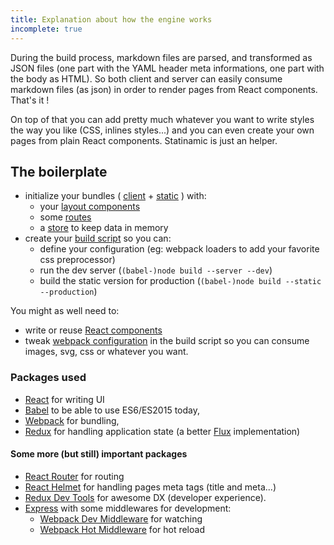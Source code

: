 ```yaml
---
title: Explanation about how the engine works
incomplete: true
---
```


During the build process, markdown files are parsed, and transformed as JSON
files (one part with the YAML header meta informations, one part with the body
as HTML).
So both client and server can easily consume markdown files (as json) in order
to render pages from React components. That's it !

On top of that you can add pretty much whatever you want to write styles the way
you like (CSS, inlines styles...) and you can even create your own pages from
plain React components. Statinamic is just an helper.

## The boilerplate

* initialize your bundles
  (
    [client](https://github.com/MoOx/statinamic/blob/master/src/boilerplate/scripts/index-client.js) +
    [static](https://github.com/MoOx/statinamic/blob/master/src/boilerplate/scripts/index-static.js)
  ) with:
  - your [layout components](https://github.com/MoOx/statinamic/blob/master/src/boilerplate/web_modules/app/pageComponents.js)
  - some [routes](https://github.com/MoOx/statinamic/blob/master/src/boilerplate/web_modules/app/routes.js)
  - a [store](https://github.com/MoOx/statinamic/blob/master/src/boilerplate/web_modules/app/store.js) to keep data in memory
* create your [build script](https://github.com/MoOx/statinamic/blob/master/src/boilerplate/scripts/build.js) so you can:
  * define your configuration
    (eg: webpack loaders to add your favorite css preprocessor)
  * run the dev server (`(babel-)node build --server --dev`)
  * build the static version for production (`(babel-)node build --static --production`)

You might as well need to:

* write or reuse [React components](http://react-components.com/)
* tweak [webpack configuration](http://webpack.github.io/docs) in the build script
  so you can consume images, svg, css or whatever you want.

### Packages used

* [React](https://github.com/facebook/react)
  for writing UI
* [Babel](http://babeljs.io)
  to be able to use ES6/ES2015 today,
* [Webpack](http://webpack.github.io)
  for bundling,
* [Redux](https://github.com/gaearon/redux)
  for handling application state
  (a better [Flux](http://facebook.github.io/flux/) implementation)

#### Some more (but still) important packages

* [React Router](https://github.com/rackt/react-router)
  for routing
* [React Helmet](https://github.com/nfl/react-helmet)
  for handling pages meta tags (title and meta...)
* [Redux Dev Tools](https://github.com/gaearon/redux-devtools)
  for awesome DX (developer experience).
* [Express](http://expressjs.com/) with some middlewares for development:
  * [Webpack Dev Middleware](http://webpack.github.io/docs/webpack-dev-server.html)
    for watching
  * [Webpack Hot Middleware](https://github.com/glenjamin/webpack-hot-middleware)
    for hot reload
